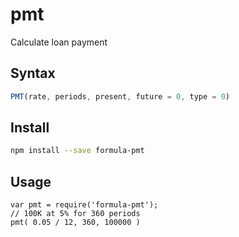 # pmt

Calculate loan payment

## Syntax

```js
PMT(rate, periods, present, future = 0, type = 0)
```

## Install

```sh
npm install --save formula-pmt
```

## Usage

```
var pmt = require('formula-pmt');
// 100K at 5% for 360 periods
pmt( 0.05 / 12, 360, 100000 )
```
